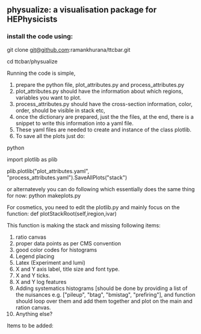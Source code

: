 

## physualize: a visualisation package for HEPhysicists


### install the code using: 
git clone git@github.com:ramankhurana/ttcbar.git

cd ttcbar/physualize

Running the code is simple, 
1. prepare the python file, plot_attributes.py and process_attributes.py 
2. plot_attributes.py should have the information about which regions, variables you want to plot. 
3. process_attributes.py should have the cross-section information, color, order, should be visible in stack etc, 
4. once the dictionary are prepared, just the the files, at the end, there is a snippet to write this information into a yaml file. 
5. These yaml files are needed to create and instance of the class plotlib. 
6. To save all the plots just do: 

python 

import plotlib as plib

plib.plotlib("plot_attributes.yaml",  "process_attributes.yaml").SaveAllPlots("stack")



or alternatevely you can do following which essentially does the same thing for now: 
python makeplots.py


For cosmetics, you need to edit the plotlib.py and mainly focus on the function:     def plotStackRoot(self,iregion,ivar)

This function is making the stack and missing following items: 
1. ratio canvas 
2. proper data points as per CMS convention 
3. good color codes for histograms 
4. Legend placing 
5. Latex (Experiment and lumi)
6. X and Y axis label, title size and font type. 
7. X and Y ticks. 
8. X and Y log features 
9. Adding systematics histograms [should be done by providing a list of the nuisances e.g. ["pileup", "btag", "bmistag", "prefiring"], and function should loop over them and add them together and plot on the main and ration canvas. 
10. Anything else? 

Items to be added: 